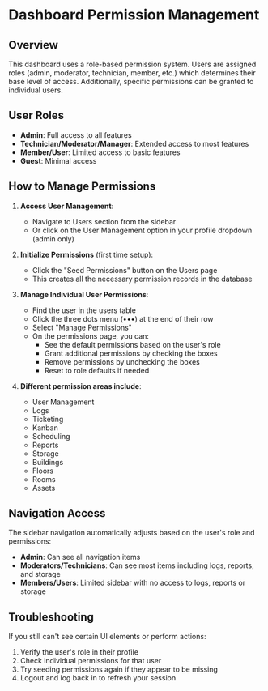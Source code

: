 # Dashboard Permission Management

## Overview

This dashboard uses a role-based permission system. Users are assigned roles (admin, moderator, technician, member, etc.) which determines their base level of access. Additionally, specific permissions can be granted to individual users.

## User Roles

- **Admin**: Full access to all features
- **Technician/Moderator/Manager**: Extended access to most features
- **Member/User**: Limited access to basic features
- **Guest**: Minimal access

## How to Manage Permissions

1. **Access User Management**:

   - Navigate to Users section from the sidebar
   - Or click on the User Management option in your profile dropdown (admin only)

2. **Initialize Permissions** (first time setup):

   - Click the "Seed Permissions" button on the Users page
   - This creates all the necessary permission records in the database

3. **Manage Individual User Permissions**:

   - Find the user in the users table
   - Click the three dots menu (•••) at the end of their row
   - Select "Manage Permissions"
   - On the permissions page, you can:
     - See the default permissions based on the user's role
     - Grant additional permissions by checking the boxes
     - Remove permissions by unchecking the boxes
     - Reset to role defaults if needed

4. **Different permission areas include**:
   - User Management
   - Logs
   - Ticketing
   - Kanban
   - Scheduling
   - Reports
   - Storage
   - Buildings
   - Floors
   - Rooms
   - Assets

## Navigation Access

The sidebar navigation automatically adjusts based on the user's role and permissions:

- **Admin**: Can see all navigation items
- **Moderators/Technicians**: Can see most items including logs, reports, and storage
- **Members/Users**: Limited sidebar with no access to logs, reports or storage

## Troubleshooting

If you still can't see certain UI elements or perform actions:

1. Verify the user's role in their profile
2. Check individual permissions for that user
3. Try seeding permissions again if they appear to be missing
4. Logout and log back in to refresh your session
